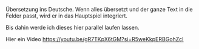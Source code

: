 Übersetzung ins Deutsche.
Wenn alles übersetzt und der ganze Text in die Felder passt, wird er in das Hauptspiel integriert.

Bis dahin werde ich dieses hier parallel laufen lassen.

Hier ein Video
https://youtu.be/gR7TKpX6tGM?si=R5weKkpERBGohZcI
